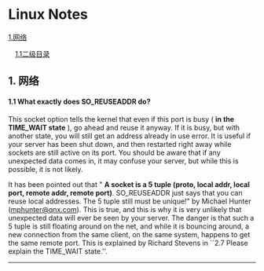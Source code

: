 Linux Notes
======

[1.网络](#1)

　[1.1二级目录](#1.1)


<h2 id='1'> 1. 网络 </h2>

<h4 id='1.1'> 1.1 What exactly does SO_REUSEADDR do? </h4>

This socket option tells the kernel that even if this port is busy ( **in the TIME_WAIT state** ), go ahead and reuse it anyway.  If it is busy, but with another state, you will still get an address already in use error.  It is useful if your server has been shut down, and then restarted right away while sockets are still active on its port.  You should be aware that if any unexpected data comes in, it may confuse your server, but while this is possible, it is not likely.

It has been pointed out that " **A socket is a 5 tuple (proto, local addr, local port, remote addr, remote port)**.  SO_REUSEADDR just says that you can reuse local addresses.  The 5 tuple still must be unique!" by Michael Hunter (mphunter@qnx.com).  This is true, and this is why it is very unlikely that unexpected data will ever be seen by your server.  The danger is that such a 5 tuple is still floating around on the net, and while it is bouncing around, a new connection from the same client, on the same system, happens to get the same remote port.  This is explained by Richard Stevens in ``2.7 Please explain the TIME_WAIT state.''.

----------------------

